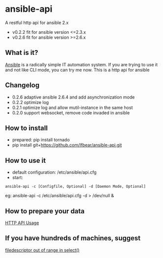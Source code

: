 # ansible-api
A restful http api for ansible 2.x
- v0.2.2 fit for ansible version <=2.3.x
- v0.2.6 fit for ansible version >=2.6.x

## What is it?
[Ansible](https://github.com/ansible/ansible/) is a radically simple IT automation system.
If you are trying to use it and not like CLI mode, you can try me now. This is a http api for ansible

## Changelog

- 0.2.6 adaptive ansible 2.6.4 and add asynchronization mode
- 0.2.2 optimize log
- 0.2.1 optimize log and allow mutil-instance in the same host
- 0.2.0 support websocket, remove code invaded in ansible

## How to install
- prepared: pip install tornado
- pip install git+https://github.com/lfbear/ansible-api.git

## How to use it

- default configuration: /etc/ansible/api.cfg
- start: 
```
ansible-api -c [Configfile, Optional] -d [Daemon Mode, Optional]
```
eg: ansible-api -c /etc/ansible/api.cfg -d > /dev/null &

## How to prepare your data

[HTTP API Usage](https://github.com/lfbear/ansible-api/wiki/http-api-usage)

## If you have hundreds of machines, suggest
[filedescriptor out of range in select()](https://github.com/lfbear/ansible-api/wiki/ValueError:-filedescriptor-out-of-range-in-select())
